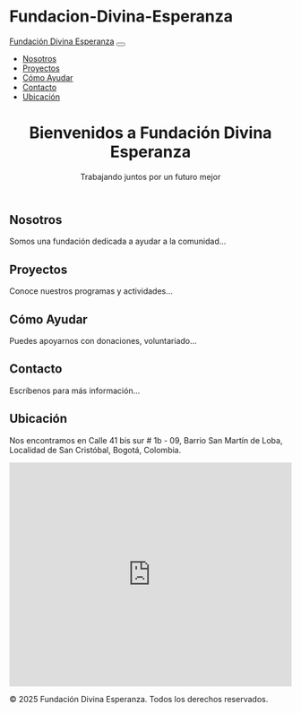 # Fundacion-Divina-Esperanza

<!DOCTYPE html>
<html lang="es">
<head>
    <meta charset="UTF-8">
    <meta name="viewport" content="width=device-width, initial-scale=1.0">
    <title>Fundación Divina Esperanza</title>
    <link href="https://cdn.jsdelivr.net/npm/bootstrap@5.3.0/dist/css/bootstrap.min.css" rel="stylesheet">
</head>
<body>
    <!-- Barra de navegación -->
    <nav class="navbar navbar-expand-lg navbar-light bg-light">
        <div class="container">
            <a class="navbar-brand" href="#">Fundación Divina Esperanza</a>
            <button class="navbar-toggler" type="button" data-bs-toggle="collapse" data-bs-target="#navbarNav">
                <span class="navbar-toggler-icon"></span>
            </button>
            <div class="collapse navbar-collapse" id="navbarNav">
                <ul class="navbar-nav ms-auto">
                    <li class="nav-item"><a class="nav-link" href="#nosotros">Nosotros</a></li>
                    <li class="nav-item"><a class="nav-link" href="#proyectos">Proyectos</a></li>
                    <li class="nav-item"><a class="nav-link" href="#ayuda">Cómo Ayudar</a></li>
                    <li class="nav-item"><a class="nav-link" href="#contacto">Contacto</a></li>
                    <li class="nav-item"><a class="nav-link" href="#ubicacion">Ubicación</a></li>
                </ul>
            </div>
        </div>
    </nav>
    <!-- Sección Inicio -->
    <header class="bg-primary text-white text-center py-5">
        <h1>Bienvenidos a Fundación Divina Esperanza</h1>
        <p>Trabajando juntos por un futuro mejor</p>
    </header>
    <!-- Sección Nosotros -->
    <section id="nosotros" class="container py-5">
        <h2>Nosotros</h2>
        <p>Somos una fundación dedicada a ayudar a la comunidad...</p>
    </section>
    <!-- Sección Proyectos -->
    <section id="proyectos" class="bg-light py-5">
        <div class="container">
            <h2>Proyectos</h2>
            <p>Conoce nuestros programas y actividades...</p>
        </div>
    </section>
    <!-- Sección Cómo Ayudar -->
    <section id="ayuda" class="container py-5">
        <h2>Cómo Ayudar</h2>
        <p>Puedes apoyarnos con donaciones, voluntariado...</p>
    </section>
    <!-- Sección Contacto -->
    <section id="contacto" class="bg-light py-5">
        <div class="container">
            <h2>Contacto</h2>
            <p>Escríbenos para más información...</p>
        </div>
    </section>
    <!-- Sección Ubicación -->
    <section id="ubicacion" class="container py-5">
        <h2>Ubicación</h2>
        <p>Nos encontramos en Calle 41 bis sur # 1b - 09, Barrio San Martín de Loba, Localidad de San Cristóbal, Bogotá, Colombia.</p>
        <div class="embed-responsive embed-responsive-16by9">
            <iframe class="embed-responsive-item" width="100%" height="400" frameborder="0" style="border:0" allowfullscreen 
                src="https://www.google.com/maps?q=Calle+41+bis+sur+%23+1b+-+09,+San+Mart%C3%ADn+de+Loba,+San+Crist%C3%B3bal,+Bogot%C3%A1,+Colombia&output=embed">
            </iframe>
        </div>
    </section>
    <!-- Pie de página -->
    <footer class="bg-dark text-white text-center py-3">
        <p>&copy; 2025 Fundación Divina Esperanza. Todos los derechos reservados.</p>
    </footer>
    <script src="https://cdn.jsdelivr.net/npm/bootstrap@5.3.0/dist/js/bootstrap.bundle.min.js"></script>
</body>
</html>
